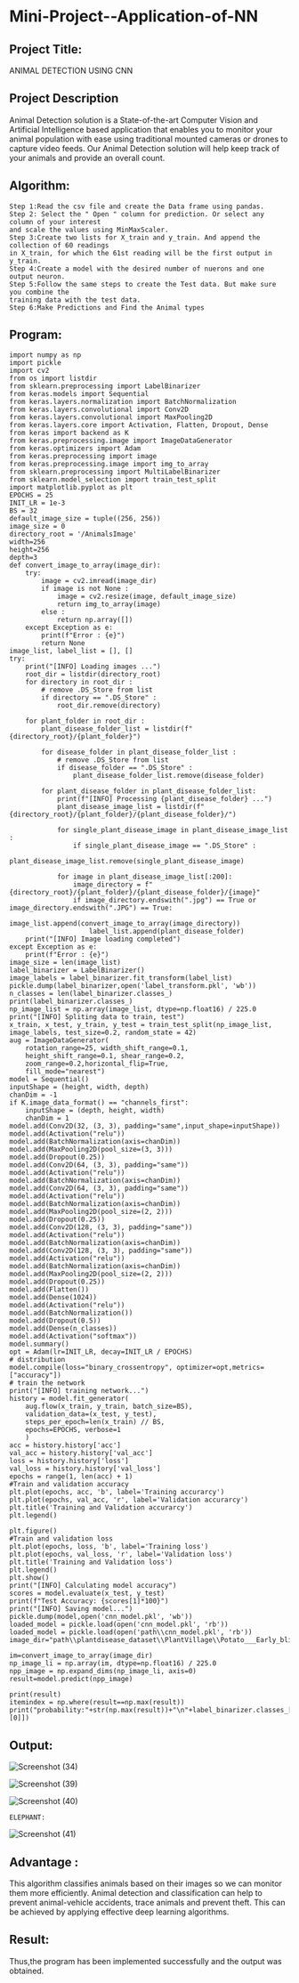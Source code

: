 # Mini-Project--Application-of-NN

## Project Title:
 ANIMAL DETECTION USING CNN
## Project Description
Animal Detection solution is a State-of-the-art Computer Vision and Artificial Intelligence based application that enables you to monitor your animal population with ease using traditional mounted cameras or drones to capture video feeds. Our Animal Detection solution will help keep track of your animals and provide an overall count.
## Algorithm:
    Step 1:Read the csv file and create the Data frame using pandas.
    Step 2: Select the " Open " column for prediction. Or select any column of your interest
    and scale the values using MinMaxScaler.
    Step 3:Create two lists for X_train and y_train. And append the collection of 60 readings
    in X_train, for which the 61st reading will be the first output in y_train.
    Step 4:Create a model with the desired number of nuerons and one output neuron.
    Step 5:Follow the same steps to create the Test data. But make sure you combine the
    training data with the test data.
    Step 6:Make Predictions and Find the Animal types

## Program:

    import numpy as np
    import pickle
    import cv2
    from os import listdir
    from sklearn.preprocessing import LabelBinarizer
    from keras.models import Sequential
    from keras.layers.normalization import BatchNormalization
    from keras.layers.convolutional import Conv2D
    from keras.layers.convolutional import MaxPooling2D
    from keras.layers.core import Activation, Flatten, Dropout, Dense
    from keras import backend as K
    from keras.preprocessing.image import ImageDataGenerator
    from keras.optimizers import Adam
    from keras.preprocessing import image
    from keras.preprocessing.image import img_to_array
    from sklearn.preprocessing import MultiLabelBinarizer
    from sklearn.model_selection import train_test_split
    import matplotlib.pyplot as plt
    EPOCHS = 25
    INIT_LR = 1e-3
    BS = 32
    default_image_size = tuple((256, 256))
    image_size = 0
    directory_root = '/AnimalsImage'
    width=256
    height=256
    depth=3
    def convert_image_to_array(image_dir):
        try:
            image = cv2.imread(image_dir)
            if image is not None :
                image = cv2.resize(image, default_image_size)   
                return img_to_array(image)
            else :
                return np.array([])
        except Exception as e:
            print(f"Error : {e}")
            return None
    image_list, label_list = [], []
    try:
        print("[INFO] Loading images ...")
        root_dir = listdir(directory_root)
        for directory in root_dir :
            # remove .DS_Store from list
            if directory == ".DS_Store" :
                root_dir.remove(directory)

        for plant_folder in root_dir :
            plant_disease_folder_list = listdir(f"{directory_root}/{plant_folder}")

            for disease_folder in plant_disease_folder_list :
                # remove .DS_Store from list
                if disease_folder == ".DS_Store" :
                    plant_disease_folder_list.remove(disease_folder)

            for plant_disease_folder in plant_disease_folder_list:
                print(f"[INFO] Processing {plant_disease_folder} ...")
                plant_disease_image_list = listdir(f"{directory_root}/{plant_folder}/{plant_disease_folder}/")

                for single_plant_disease_image in plant_disease_image_list :
                    if single_plant_disease_image == ".DS_Store" :
                        plant_disease_image_list.remove(single_plant_disease_image)

                for image in plant_disease_image_list[:200]:
                    image_directory = f"{directory_root}/{plant_folder}/{plant_disease_folder}/{image}"
                    if image_directory.endswith(".jpg") == True or image_directory.endswith(".JPG") == True:
                        image_list.append(convert_image_to_array(image_directory))
                        label_list.append(plant_disease_folder)
        print("[INFO] Image loading completed")  
    except Exception as e:
        print(f"Error : {e}")
    image_size = len(image_list)
    label_binarizer = LabelBinarizer()
    image_labels = label_binarizer.fit_transform(label_list)
    pickle.dump(label_binarizer,open('label_transform.pkl', 'wb'))
    n_classes = len(label_binarizer.classes_)
    print(label_binarizer.classes_)
    np_image_list = np.array(image_list, dtype=np.float16) / 225.0
    print("[INFO] Spliting data to train, test")
    x_train, x_test, y_train, y_test = train_test_split(np_image_list, image_labels, test_size=0.2, random_state = 42) 
    aug = ImageDataGenerator(
        rotation_range=25, width_shift_range=0.1,
        height_shift_range=0.1, shear_range=0.2, 
        zoom_range=0.2,horizontal_flip=True, 
        fill_mode="nearest")
    model = Sequential()
    inputShape = (height, width, depth)
    chanDim = -1
    if K.image_data_format() == "channels_first":
        inputShape = (depth, height, width)
        chanDim = 1
    model.add(Conv2D(32, (3, 3), padding="same",input_shape=inputShape))
    model.add(Activation("relu"))
    model.add(BatchNormalization(axis=chanDim))
    model.add(MaxPooling2D(pool_size=(3, 3)))
    model.add(Dropout(0.25))
    model.add(Conv2D(64, (3, 3), padding="same"))
    model.add(Activation("relu"))
    model.add(BatchNormalization(axis=chanDim))
    model.add(Conv2D(64, (3, 3), padding="same"))
    model.add(Activation("relu"))
    model.add(BatchNormalization(axis=chanDim))
    model.add(MaxPooling2D(pool_size=(2, 2)))
    model.add(Dropout(0.25))
    model.add(Conv2D(128, (3, 3), padding="same"))
    model.add(Activation("relu"))
    model.add(BatchNormalization(axis=chanDim))
    model.add(Conv2D(128, (3, 3), padding="same"))
    model.add(Activation("relu"))
    model.add(BatchNormalization(axis=chanDim))
    model.add(MaxPooling2D(pool_size=(2, 2)))
    model.add(Dropout(0.25))
    model.add(Flatten())
    model.add(Dense(1024))
    model.add(Activation("relu"))
    model.add(BatchNormalization())
    model.add(Dropout(0.5))
    model.add(Dense(n_classes))
    model.add(Activation("softmax"))
    model.summary()
    opt = Adam(lr=INIT_LR, decay=INIT_LR / EPOCHS)
    # distribution
    model.compile(loss="binary_crossentropy", optimizer=opt,metrics=["accuracy"])
    # train the network
    print("[INFO] training network...")
    history = model.fit_generator(
        aug.flow(x_train, y_train, batch_size=BS),
        validation_data=(x_test, y_test),
        steps_per_epoch=len(x_train) // BS,
        epochs=EPOCHS, verbose=1
        )
    acc = history.history['acc']
    val_acc = history.history['val_acc']
    loss = history.history['loss']
    val_loss = history.history['val_loss']
    epochs = range(1, len(acc) + 1)
    #Train and validation accuracy
    plt.plot(epochs, acc, 'b', label='Training accurarcy')
    plt.plot(epochs, val_acc, 'r', label='Validation accurarcy')
    plt.title('Training and Validation accurarcy')
    plt.legend()

    plt.figure()
    #Train and validation loss
    plt.plot(epochs, loss, 'b', label='Training loss')
    plt.plot(epochs, val_loss, 'r', label='Validation loss')
    plt.title('Training and Validation loss')
    plt.legend()
    plt.show()
    print("[INFO] Calculating model accuracy")
    scores = model.evaluate(x_test, y_test)
    print(f"Test Accuracy: {scores[1]*100}")
    print("[INFO] Saving model...")
    pickle.dump(model,open('cnn_model.pkl', 'wb'))
    loaded_model = pickle.load(open('cnn_model.pkl', 'rb'))
    loaded_model = pickle.load(open('path\\cnn_model.pkl', 'rb'))
    image_dir="path\\plantdisease_dataset\\PlantVillage\\Potato___Early_blight"

    im=convert_image_to_array(image_dir)
    np_image_li = np.array(im, dtype=np.float16) / 225.0
    npp_image = np.expand_dims(np_image_li, axis=0)
    result=model.predict(npp_image)

    print(result)
    itemindex = np.where(result==np.max(result))
    print("probability:"+str(np.max(result))+"\n"+label_binarizer.classes_[itemindex[1][0]])



## Output:
   ![Screenshot (34)](https://user-images.githubusercontent.com/83326978/205449157-a17a0dfa-ba00-4f9f-8ed3-2fc58a235311.png)
   


![Screenshot (39)](https://user-images.githubusercontent.com/83326978/205449600-5be68cf5-188c-4142-884d-4ddb893ef70d.png)



![Screenshot (40)](https://user-images.githubusercontent.com/83326978/205449601-e1552a42-3479-4bbc-8528-eef80992496d.png)


    ELEPHANT:
   ![Screenshot (41)](https://user-images.githubusercontent.com/83326978/205449665-7cf55f94-59ab-499d-9919-82a0db498ef6.png)

  
  


## Advantage :
This algorithm classifies animals based on their images so we can monitor them more efficiently. Animal detection and classification can help to prevent animal-vehicle accidents, trace animals and prevent theft. This can be achieved by applying effective deep learning algorithms.
## Result:
Thus,the program has been implemented successfully and the output was obtained.
